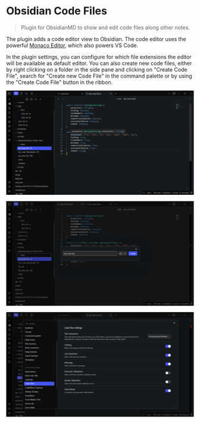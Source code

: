 # Obsidian Code Files

> Plugin for ObsidianMD to show and edit code files along other notes.

The plugin adds a code editor view to Obsidian. The code editor uses the powerful
[Monaco Editor](https://microsoft.github.io/monaco-editor/), which also powers VS Code.

In the plugin settings, you can configure for which file extensions the editor will be
available as default editor. You can also create new code files, either by right clicking
on a folder in the side pane and clicking on "Create Code File", search for
"Create new Code File" in the command palette or by using the "Create Code File" button
in the ribbon.

![img_1.png](img_1.png)

![img_2.png](img_2.png)

![img.png](img.png)
